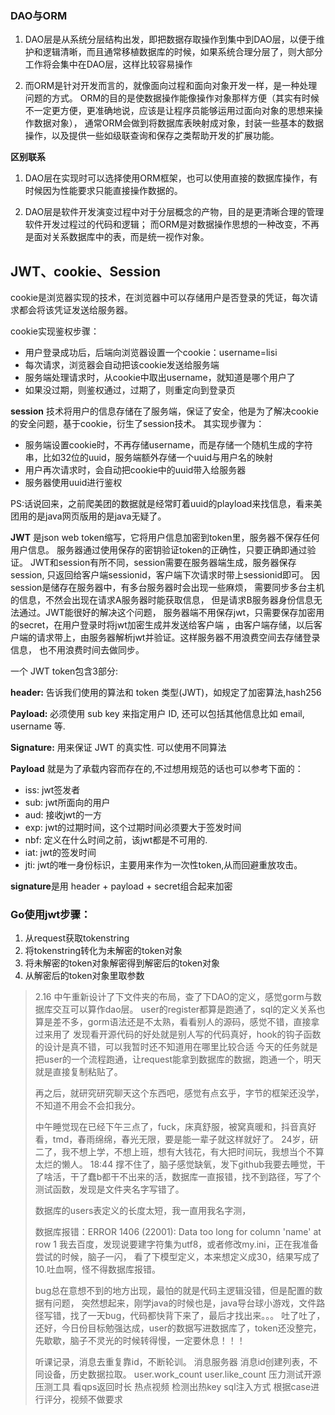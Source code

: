 
### DAO与ORM
1. DAO层是从系统分层结构出发，即把数据存取操作到集中到DAO层，以便于维护和逻辑清晰，而且通常移植数据库的时候，如果系统合理分层了，则大部分工作将会集中在DAO层，这样比较容易操作

2. 而ORM是针对开发而言的，就像面向过程和面向对象开发一样，是一种处理问题的方式。
ORM的目的是使数据操作能像操作对象那样方便（其实有时候不一定更方便，更准确地说，应该是让程序员能够运用过面向对象的思想来操作数据对象），
通常ORM会做到将数据库表映射成对象，封装一些基本的数据操作，以及提供一些如级联查询和保存之类帮助开发的扩展功能。

**区别联系**
1. DAO层在实现时可以选择使用ORM框架，也可以使用直接的数据库操作，有时候因为性能要求只能直接操作数据的。 

2. DAO层是软件开发演变过程中对于分层概念的产物，目的是更清晰合理的管理软件开发过程过的代码和逻辑；
而ORM是对数据操作思想的一种改变，不再是面对关系数据库中的表，而是统一视作对象。

## **JWT、cookie、Session**
cookie是浏览器实现的技术，在浏览器中可以存储用户是否登录的凭证，每次请求都会将该凭证发送给服务器。

cookie实现鉴权步骤：
- 用户登录成功后，后端向浏览器设置一个cookie：username=lisi
- 每次请求，浏览器会自动把该cookie发送给服务端
- 服务端处理请求时，从cookie中取出username，就知道是哪个用户了
- 如果没过期，则鉴权通过，过期了，则重定向到登录页


**session** 技术将用户的信息存储在了服务端，保证了安全，他是为了解决cookie的安全问题，基于cookie，衍生了session技术。
其实现步骤为：
- 服务端设置cookie时，不再存储username，而是存储一个随机生成的字符串，比如32位的uuid，服务端额外存储一个uuid与用户名的映射
- 用户再次请求时，会自动把cookie中的uuid带入给服务器
- 服务器使用uuid进行鉴权

PS:话说回来，之前爬美团的数据就是经常盯着uuid的playload来找信息，看来美团用的是java网页版用的是java无疑了。


**JWT** 是json web token缩写，它将用户信息加密到token里，服务器不保存任何用户信息。
服务器通过使用保存的密钥验证token的正确性，只要正确即通过验证。
JWT和session有所不同，session需要在服务器端生成，服务器保存session,
只返回给客户端sessionid，客户端下次请求时带上sessionid即可。
因session是储存在服务器中，有多台服务器时会出现一些麻烦，
需要同步多台主机的信息，不然会出现在请求A服务器时能获取信息，
但是请求B服务器身份信息无法通过。JWT能很好的解决这个问题，
服务器端不用保存jwt，只需要保存加密用的secret，在用户登录时将jwt加密生成并发送给客户端
，由客户端存储，以后客户端的请求带上，由服务器解析jwt并验证。这样服务器不用浪费空间去存储登录信息，
也不用浪费时间去做同步。




一个 JWT token包含3部分:

**header:** 告诉我们使用的算法和 token 类型(JWT)，如规定了加密算法,hash256

**Payload:** 必须使用 sub key 来指定用户 ID, 还可以包括其他信息比如 email, username 等.

**Signature:** 用来保证 JWT 的真实性. 可以使用不同算法



**Payload** 就是为了承载内容而存在的,不过想用规范的话也可以参考下面的：
* iss: jwt签发者
* sub: jwt所面向的用户
* aud: 接收jwt的一方
* exp: jwt的过期时间，这个过期时间必须要大于签发时间
* nbf: 定义在什么时间之前，该jwt都是不可用的.
* iat: jwt的签发时间
* jti: jwt的唯一身份标识，主要用来作为一次性token,从而回避重放攻击。

**signature**是用 header + payload + secret组合起来加密

### Go使用jwt步骤：

1. 从request获取tokenstring
2. 将tokenstring转化为未解密的token对象
3. 将未解密的token对象解密得到解密后的token对象
4. 从解密后的token对象里取参数



>2.16 中午重新设计了下文件夹的布局，查了下DAO的定义，感觉gorm与数据库交互可以算作dao层。
> user的register都算是跑通了，sql的定义关系也算是差不多，gorm语法还是不太熟，看看别人的源码，感觉不错，直接拿过来用了
> 发现看开源代码的好处就是别人写的代码真好，hook的钩子函数的设计是真不错，可以我暂时还不知道用在哪里比较合适
> 今天的任务就是把user的一个流程跑通，让request能拿到数据库的数据，跑通一个，明天就是直接复制粘贴了。
> 
> 再之后，就研究研究聊天这个东西吧，感觉有点玄乎，字节的框架还没学，不知道不用会不会扣我分。
> 
>中午睡觉现在已经下午三点了，fuck，床真舒服，被窝真暖和，抖音真好看，tmd，春雨绵绵，春光无限，要是能一辈子就这样就好了。
> 24岁，研二了，我不想上学，不想上班，想有大钱花，有大把时间玩，我想当个不算太烂的懒人。
> 18:44 撑不住了，脑子感觉缺氧，发下github我要去睡觉，干了啥活，干了蠢b都干不出来的活，数据库一直报错，找不到路径，写了个测试函数，发现是文件夹名字写错了。
> 
> 数据库的users表定义的长度太短，我一直用我名字测，
> 
> 数据库报错：ERROR 1406 (22001): Data too long for column 'name' at row 1
> 我去百度，发现说要建字符集为utf8，或者修改my.ini，正在我准备尝试的时候，脑子一闪，
> 看了下模型定义，本来想定义成30，结果写成了10.吐血啊，怪不得数据库报错。
> 
> bug总在意想不到的地方出现，最怕的就是代码主逻辑没错，但是配置的数据有问题，
> 突然想起来，刚学java的时候也是，java导台球小游戏，文件路径写错，找了一天bug，代码都快背下来了，最后才找出来。。。
>吐了吐了，还好，今日份目标勉强达成，user的数据写进数据库了，token还没整完，先歇歇，脑子不灵光的时候转得慢，一定要休息！！！
>
> 
> 
>听课记录，消息去重复靠id，不断轮训。 消息服务器 消息id创建列表，不同设备，历史数据拉取。
> user.work_count
> user.like_count
> 压力测试开源压测工具 看qps返回时长
> 热点视频 检测出热key
> sql注入方式
> 根据case进行评分，视频不做要求